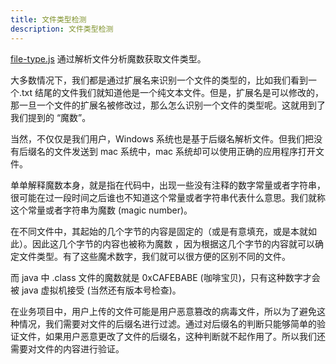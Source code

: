 ```yaml
---
title: 文件类型检测
description: 文件类型检测
---
```


[file-type.js](https://github.com/sindresorhus/file-type) 通过解析文件分析魔数获取文件类型。

大多数情况下，我们都是通过扩展名来识别一个文件的类型的，比如我们看到一个.txt 结尾的文件我们就知道他是一个纯文本文件。但是，扩展名是可以修改的，那一旦一个文件的扩展名被修改过，那么怎么识别一个文件的类型呢。这就用到了我们提到的 “魔数”。

当然，不仅仅是我们用户，Windows 系统也是基于后缀名解析文件。但我们把没有后缀名的文件发送到 mac 系统中，mac 系统却可以使用正确的应用程序打开文件。

单单解释魔数本身，就是指在代码中，出现一些没有注释的数字常量或者字符串，很可能在过一段时间之后谁也不知道这个常量或者字符串代表什么意思。我们就称这个常量或者字符串为魔数 (magic number)。

在不同文件中，其起始的几个字节的内容是固定的（或是有意填充，或是本就如此）。因此这几个字节的内容也被称为魔数 ，因为根据这几个字节的内容就可以确定文件类型。有了这些魔术数字，我们就可以很方便的区别不同的文件。

而 java 中 .class 文件的魔数就是 0xCAFEBABE (咖啡宝贝)，只有这种数字才会被 java 虚拟机接受 (当然还有版本号检查)。

在业务项目中，用户上传的文件可能是用户恶意篡改的病毒文件，所以为了避免这种情况，我们需要对文件的后缀名进行过滤。通过对后缀名的判断只能够简单的验证文件，如果用户恶意更改了文件的后缀名，这种判断就不起作用了。所以我们还需要对文件的内容进行验证。
